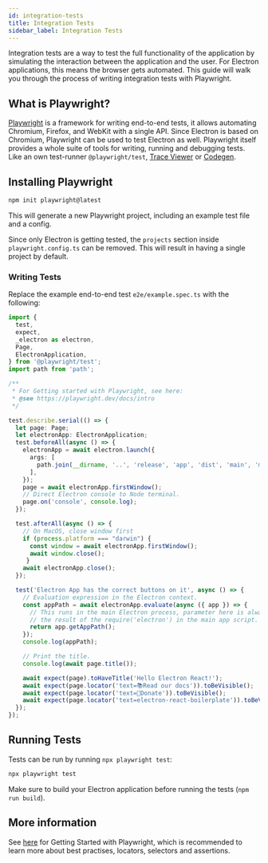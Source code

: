 ```yaml
---
id: integration-tests
title: Integration Tests
sidebar_label: Integration Tests
---
```


Integration tests are a way to test the full functionality of the application by simulating the interaction between the application and the user. For Electron applications, this means the browser gets automated. This guide will walk you through the process of writing integration tests with Playwright.

## What is Playwright?

[Playwright](https://playwright.dev) is a framework for writing end-to-end tests, it allows automating Chromium, Firefox, and WebKit with a single API. Since Electron is based on Chromium, Playwright can be used to test Electron as well. Playwright itself provides a whole suite of tools for writing, running and debugging tests. Like an own test-runner `@playwright/test`, [Trace Viewer](https://playwright.dev/docs/trace-viewer) or [Codegen](https://playwright.dev/docs/codegen).

## Installing Playwright

```bash
npm init playwright@latest
```

This will generate a new Playwright project, including an example test file and a config.

Since only Electron is getting tested, the `projects` section inside `playwright.config.ts` can be removed. This will result in having a single project by default.

### Writing Tests

Replace the example end-to-end test `e2e/example.spec.ts` with the following:

```ts
import {
  test,
  expect,
  _electron as electron,
  Page,
  ElectronApplication,
} from '@playwright/test';
import path from 'path';

/**
 * For Getting started with Playwright, see here:
 * @see https://playwright.dev/docs/intro
 */

test.describe.serial(() => {
  let page: Page;
  let electronApp: ElectronApplication;
  test.beforeAll(async () => {
    electronApp = await electron.launch({
      args: [
        path.join(__dirname, '..', 'release', 'app', 'dist', 'main', 'main.js'),
      ],
    });
    page = await electronApp.firstWindow();
    // Direct Electron console to Node terminal.
    page.on('console', console.log);
  });

  test.afterAll(async () => {
    // On MacOS, close window first
    if (process.platform === "darwin") {
      const window = await electronApp.firstWindow();
      await window.close();
     }
    await electronApp.close();
  });

  test('Electron App has the correct buttons on it', async () => {
    // Evaluation expression in the Electron context.
    const appPath = await electronApp.evaluate(async ({ app }) => {
      // This runs in the main Electron process, parameter here is always
      // the result of the require('electron') in the main app script.
      return app.getAppPath();
    });
    console.log(appPath);

    // Print the title.
    console.log(await page.title());

    await expect(page).toHaveTitle('Hello Electron React!');
    await expect(page.locator('text=📚Read our docs')).toBeVisible();
    await expect(page.locator('text=🙏Donate')).toBeVisible();
    await expect(page.locator('text=electron-react-boilerplate')).toBeVisible();
  });
});
```

## Running Tests

Tests can be run by running `npx playwright test`:

```bash
npx playwright test
```

Make sure to build your Electron application before running the tests (`npm run build`).

## More information

See [here](https://playwright.dev/docs/intro) for Getting Started with Playwright, which is recommended to learn more about best practises, locators, selectors and assertions.
